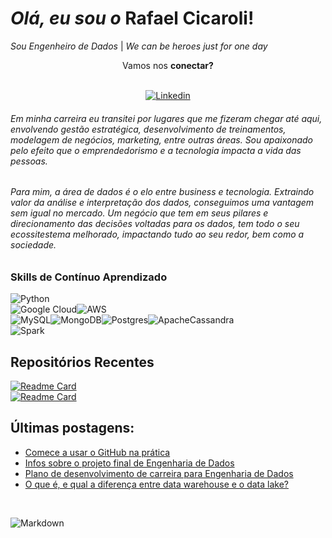 # _Olá, eu sou o_ **Rafael Cicaroli!** 

 _Sou Engenheiro de Dados_  |   _We can be heroes just for one day_ 

 <div style="text-align: center"> Vamos nos <b>conectar?</b>  </div>
<div style="text-align: center"> 

<br>[![Linkedin](https://img.shields.io/badge/LinkedIn-0077B5?style=for-the-badge&logo=linkedin&logoColor=white)](https://www.linkedin.com/in/rafaelcicaroli/)<br></div>
###### _Em minha carreira eu transitei por lugares que me fizeram chegar até aqui, envolvendo gestão estratégica, desenvolvimento de treinamentos, modelagem de negócios, marketing, entre outras áreas. Sou apaixonado pelo efeito que o emprendedorismo e a tecnologia impacta a vida das pessoas._
###### _Para mim, a área de dados é o elo entre business e tecnologia. Extraindo valor da análise e interpretação dos dados, conseguimos uma vantagem sem igual no mercado. Um negócio que tem em seus pilares e direcionamento das decisões voltadas para os dados, tem todo o seu ecossitestema melhorado, impactando tudo ao seu redor, bem como a sociedade._<br>
### Skills de Contínuo Aprendizado<br>

![Python](https://img.shields.io/badge/Python-3776AB?style=for-the-badge&logo=python&logoColor=white)<br>![Google Cloud](https://img.shields.io/badge/GoogleCloud-%234285F4.svg?style=for-the-badge&logo=google-cloud&logoColor=white)![AWS](https://img.shields.io/badge/AWS-%23FF9900.svg?style=for-the-badge&logo=amazon-aws&logoColor=white)<br>![MySQL](https://img.shields.io/badge/MySQL-00000F?style=for-the-badge&logo=mysql&logoColor=white)![MongoDB](https://img.shields.io/badge/MongoDB-%234ea94b.svg?style=for-the-badge&logo=mongodb&logoColor=white)![Postgres](https://img.shields.io/badge/postgres-%23316192.svg?style=for-the-badge&logo=postgresql&logoColor=white)![ApacheCassandra](https://img.shields.io/badge/cassandra-%231287B1.svg?style=for-the-badge&logo=apache-cassandra&logoColor=white)<br>
![Spark](https://img.shields.io/badge/Apache_Spark-FFFFFF?style=for-the-badge&logo=apachespark&logoColor=#E35A16)

## Repositórios Recentes
[![Readme Card](https://github-readme-stats.vercel.app/api/pin/?username=rafaelcicaroli&repo=Praticando-Scraping&theme=radical)](https://github.com/rafaelcicaroli/Praticando-Scraping)<br>
[![Readme Card](https://github-readme-stats.vercel.app/api/pin/?username=rafaelcicaroli&repo=ETL-Ocorrencias-Aeronauticas&theme=radical)](https://github.com/rafaelcicaroli/ETL-Ocorrencias-Aeronauticas)<br>

## Últimas postagens:

- [Comece a usar o GitHub na prática](https://www.linkedin.com/pulse/github-para-iniciantes-na-pr%25C3%25A1tica-rafael-cicaroli)<br/>
- [Infos sobre o projeto final de Engenharia de Dados](https://www.linkedin.com/feed/update/urn:li:activity:6895439217166573568/?updateEntityUrn=urn%3Ali%3Afs_feedUpdate%3A%28V2%2Curn%3Ali%3Aactivity%3A6895439217166573568%29)<br/>
- [Plano de desenvolvimento de carreira para Engenharia de Dados](https://www.linkedin.com/in/rafaelcicaroli/overlay/1635481816092/single-media-viewer/?type=LINK&profileId=ACoAAAXm0cYBnZRUPptXGyiO1G_bYoY0gEbdTsI)<br/>
- [O que é, e qual a diferença entre data warehouse e o data lake?](https://www.linkedin.com/in/rafaelcicaroli/overlay/1635481828756/single-media-viewer/)<br/>
<br>
 
![Markdown](https://img.shields.io/badge/markdown-%23000000.svg?style=for-the-badge&logo=markdown&logoColor=white)
